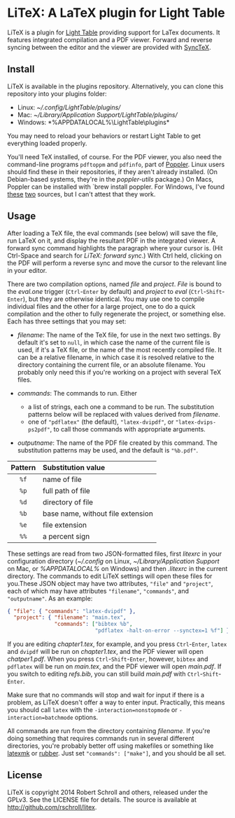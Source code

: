 LiTeX: A LaTeX plugin for Light Table
====================================
LiTeX is a plugin for [Light Table][1] providing support for LaTex
documents.  It features integrated compilation and a PDF viewer.
Forward and reverse syncing between the editor and the viewer are
provided with [SyncTeX][2].

[1]: http://www.lighttable.com/
[2]: http://itexmac.sourceforge.net/SyncTeX.html

Install
-------
LiTeX is available in the plugins repository.  Alternatively, you can
clone this repository into your plugins folder:

 * Linux: *~/.config/LightTable/plugins/*
 * Mac: *~/Library/Application Support/LightTable/plugins/*
 * Windows: *%APPDATALOCAL%\LightTable\plugins\*

You may need to reload your behaviors or restart Light Table to get
everything loaded properly.

You'll need TeX installed, of course.  For the PDF viewer, you also need
the command-line programs `pdftoppm` and `pdfinfo`, part of
[Poppler][3].  Linux users should find these in their repositories, if
they aren't already installed.  (On Debian-based systems, they're in the
*poppler-utils* package.)  On Macs, Poppler can be installed with `brew
install poppler.  For Windows, I've found [these][4] [two][5] sources,
but I can't attest that they work.

[3]: http://poppler.freedesktop.org/
[4]: http://blog.alivate.com.au/poppler-windows/
[5]: http://manifestwebdesign.com/2013/01/09/xpdf-and-poppler-utils-on-windows/

Usage
-----
After loading a TeX file, the eval commands (see below) will save
the file, run LaTeX on it, and display the resultant PDF in the
integrated viewer.  A forward sync command highlights the paragraph
where your cursor is. (Hit Ctrl-Space and search for *LiTeX: forward
sync*.)  With Ctrl held, clicking on the PDF will perform a reverse sync
and move the cursor to the relevant line in your editor.

There are two compilation options, named *file* and *project*.  *File*
is bound to the *eval.one* trigger (`Ctrl`-`Enter` by default) and
*project* to *eval* (`Ctrl`-`Shift`-`Enter`), but they are otherwise
identical.  You may use one to compile individual files and the other
for a large project, one to do a quick compilation and the other to
fully regenerate the project, or something else.  Each has three
settings that you may set:

* *filename*: The name of the TeX file, for use in the next two
settings.  By default it's set to `null`, in which case the name of the
current file is used, if it's a TeX file, or the name of the most
recently compiled file.  It can be a relative filename, in which case it
is resolved relative to the directory containing the current file, or an
absolute filename.  You probably only need this if you're working on a
project with several TeX files.

* *commands*: The commands to run.  Either
  * a list of strings, each one a command to be run.  The substitution
    patterns below will be replaced with values derived from *filename*.
  * one of `"pdflatex"` (the default), `"latex-dvipdf"`, or
    `"latex-dvips-ps2pdf"`, to call those commands with appropriate
    arguments.

* *outputname*: The name of the PDF file created by this command.  The
substitution patterns may be used, and the default is `"%b.pdf"`.

Pattern | Substitution value
:------:|:------------------
  `%f`  | name of file
  `%p`  | full path of file
  `%d`  | directory of file
  `%b`  | base name, without file extension
  `%e`  | file extension
  `%%`  | a percent sign

These settings are read from two JSON-formatted files, first *litexrc*
in your configuration directory (*~/.config* on Linux,
*~/Library/Application Support* on Mac, or *%APPDATALOCAL%* on Windows)
and then *.litexrc* in the current directory.  The commands to edit
LiTeX settings will open these files for you.These JSON object may have
two attributes, `"file"` and `"project"`, each of which may have
attributes `"filename"`, `"commands"`, and `"outputname"`.  As an
example:
```JSON
{ "file": { "commands": "latex-dvipdf" },
  "project": { "filename": "main.tex",
               "commands": ["bibtex %b",
                            "pdflatex -halt-on-error --synctex=1 %f"] } }
```
If you are editing *chapter1.tex*, for example, and you press
`Ctrl`-`Enter`, `latex` and `dvipdf` will be run on *chapter1.tex*, and
the PDF viewer will open *chatper1.pdf*.  When you press
`Ctrl`-`Shift`-`Enter`, however, `bibtex` and `pdflatex` will be run on
*main.tex*, and the PDF viewer will open *main.pdf*.  If you switch to
editing *refs.bib*, you can still build *main.pdf* with
`Ctrl`-`Shift`-`Enter`.

Make sure that no commands will stop and wait for input if there is a
problem, as LiTeX doesn't offer a way to enter input.  Practically, this
means you should call `latex` with the `-interaction=nonstopmode` or
`-interaction=batchmode` options.

All commands are run from the directory containing *filename*.  If
you're doing something that requires commands run in several different
directories, you're probably better off using makefiles or something
like [latexmk][6] or [rubber][7].  Just set `"commands": ["make"]`, and
you should be all set.

[6]: http://users.phys.psu.edu/~collins/software/latexmk-jcc/
[7]: https://launchpad.net/rubber/

License
-------
LiTeX is copyright 2014 Robert Schroll and others, released under
the GPLv3.  See the LICENSE file for details.  The source is
available at http://github.com/rschroll/litex.
